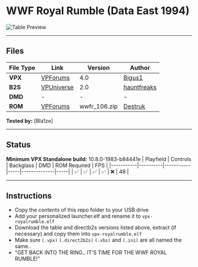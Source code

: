 # WWF Royal Rumble (Data East 1994)

![Table Preview](https://raw.githubusercontent.com/LegendsUnchained/vpx-standalone-alp4k/refs/heads/main/images/vpx-royalrumble.png)

---

## Files
| File Type | Link | Version | Author | 
|-----------|--------|----------|--------------|
| **VPX** | [VPForums](https://www.vpforums.org/index.php?app=downloads&showfile=14336) | 4.0 | [Bigus1](https://www.vpforums.org/index.php?showuser=107629) | 
| **B2S** | [VPUniverse](https://vpuniverse.com/files/file/17549-wwf-royal-rumble-data-east-1994-b2s-with-full-dmd/) | 2.0 |[hauntfreaks](https://vpuniverse.com/profile/5216-hauntfreaks/) |
| **DMD** | - | - | - |
| **ROM** | [VPForums](https://www.vpforums.org/index.php?app=downloads&showfile=865) | wwfr_106.zip | [Destruk](https://www.vpforums.org/index.php?showuser=5) |

**Tested by:** [Bla1ze]

---

## Status 
**Minimum VPX Standalone build:** 10.8.0-1983-b84441e
| Playfield | Controls | Backglass | DMD | ROM Required | FPS | 
|-----------|----------|-----------|-----|--------------|-----|
| :white_check_mark: | :white_check_mark: | :white_check_mark: | :white_check_mark: | :x: | 48 |

---

## Instructions

- Copy the contents of this repo folder to your USB drive
- Add your personalized launcher.elf and rename it to `vpx-royalrumble.elf`
- Download the table and directb2s versions listed above, extract (if necessary) and copy them into `vpx-royalrumble.elf`
- Make sure `(.vpx)` `(.direct2b2s)` `(.vbs)` and `(.ini)` are all named the same..
- "GET BACK INTO THE RING.. IT'S TIME FOR THE WWF ROYAL RUMBLE!"